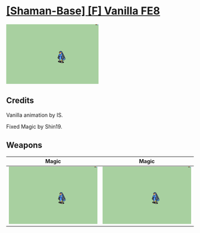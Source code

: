 # [\[Shaman-Base\] \[F\] Vanilla FE8](./)

<img src="./6.%20Magic%20(FE8)/Magic_000.png" alt="[Shaman-Base] [F] Vanilla FE8 standing" />

## Credits

Vanilla animation by IS.

Fixed Magic by Shin19.

## Weapons


|Magic |Magic |
|  :---: | :---: |
| <img alt="Magic animation" src="./6.%20Magic%20(FE8)/Magic.gif" /> | <img alt="Magic animation" src="./6.%20Magic%20(Fixed)/Magic.gif" /> |
